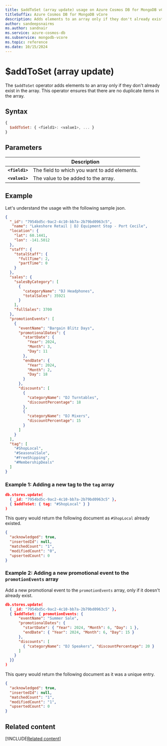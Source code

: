 ```yaml
--- 
title: $addToSet (array update) usage on Azure Cosmos DB for MongoDB vCore
titleSuffix: Azure Cosmos DB for MongoDB vCore
description: Adds elements to an array only if they don't already exist in the array.
author: sandeepsnairms
ms.author: sandnair
ms.service: azure-cosmos-db
ms.subservice: mongodb-vcore
ms.topic: reference
ms.date: 10/15/2024
---
```


# $addToSet (array update)

The `$addToSet` operator adds elements to an array only if they don't already exist in the array. This operator ensures that there are no duplicate items in the array.

## Syntax

```javascript
{
  $addToSet: { <field1>: <value1>, ... }
}
```

## Parameters

| | Description |
| --- | --- |
| **`<field1>`** | The field to which you want to add elements. |
| **`<value1>`** | The value to be added to the array. |

## Example

Let's understand the usage with the following sample json.

```json
{
  "_id": "7954bd5c-9ac2-4c10-bb7a-2b79bd0963c5",
   "name": "Lakeshore Retail | DJ Equipment Stop - Port Cecile",
  "location": {
    "lat": 60.1441,
    "lon": -141.5012
  },
  "staff": {
    "totalStaff": {
      "fullTime": 2,
      "partTime": 0
    }
  },
  "sales": {
    "salesByCategory": [
      {
        "categoryName": "DJ Headphones",
        "totalSales": 35921
      }
    ],
    "fullSales": 3700
  },
  "promotionEvents": [
    {
      "eventName": "Bargain Blitz Days",
      "promotionalDates": {
        "startDate": {
          "Year": 2024,
          "Month": 3,
          "Day": 11
        },
        "endDate": {
          "Year": 2024,
          "Month": 2,
          "Day": 18
        }
      },
      "discounts": [
        {
          "categoryName": "DJ Turntables",
          "discountPercentage": 18
        },
        {
          "categoryName": "DJ Mixers",
          "discountPercentage": 15
        }
      ]
    }
  ],
  "tag": [
    "#ShopLocal",
    "#SeasonalSale",
    "#FreeShipping",
    "#MembershipDeals"
  ]
}

```

### Example 1: Adding a new tag to the `tag` array


```json
db.stores.update(
  { _id: "7954bd5c-9ac2-4c10-bb7a-2b79bd0963c5" },
  { $addToSet: { tag: "#ShopLocal" } }
)
```


This query would return the following document as `#ShopLocal` already existed.

```json
{
  "acknowledged": true,
  "insertedId": null,
  "matchedCount": "1",
  "modifiedCount": "0",
  "upsertedCount": 0
}

```

### Example 2: Adding a new promotional event to the `promotionEvents` array

Add a new promotional event to the `promotionEvents` array, only if it doesn't already exist.

```json
db.stores.update(
  { _id: "7954bd5c-9ac2-4c10-bb7a-2b79bd0963c5" },
  { $addToSet: { promotionEvents: {
      "eventName": "Summer Sale",
      "promotionalDates": {
        "startDate": { "Year": 2024, "Month": 6, "Day": 1 },
        "endDate": { "Year": 2024, "Month": 6, "Day": 15 }
      },
      "discounts": [
        { "categoryName": "DJ Speakers", "discountPercentage": 20 }
      ]
    }
  }}
)
```

This query would return the following document as it was a unique entry.

```json
{
  "acknowledged": true,
  "insertedId": null,
  "matchedCount": "1",
  "modifiedCount": "1",
  "upsertedCount": 0
}

```

## Related content

[!INCLUDE[Related content](../includes/related-content.md)]
